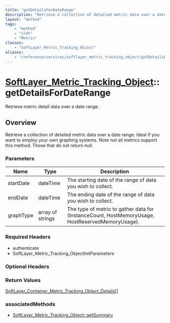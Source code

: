 ```yaml
---
title: "getDetailsForDateRange"
description: "Retrieve a collection of detailed metric data over a date range. Ideal if you want to employ your own graphing systems.... "
layout: "method"
tags:
    - "method"
    - "sldn"
    - "Metric"
classes:
    - "SoftLayer_Metric_Tracking_Object"
aliases:
    - "/reference/services/softlayer_metric_tracking_object/getDetailsForDateRange"
---
```

# [SoftLayer_Metric_Tracking_Object](/reference/services/SoftLayer_Metric_Tracking_Object)::getDetailsForDateRange

Retrieve metric detail data over a date range.


## Overview 
Retrieve a collection of detailed metric data over a date range. Ideal if you want to employ your own graphing systems.  Note not all metrics support this method.  Those that do not return null. 

### Parameters 
|Name | Type | Description |
| --- | --- | --- |
|startDate| dateTime| The starting date of the range of data you wish to collect.|
|endDate| dateTime| The ending date of the range of data you wish to collect.|
|graphType| array of strings| The type of metric to gather data for (InstanceCount, HostMemoryUsage, HostReservedMemoryUsage).|


### Required Headers
* authenticate
* SoftLayer_Metric_Tracking_ObjectInitParameters

### Optional Headers

### Return Values
<a href='/reference/datatypes/SoftLayer_Container_Metric_Tracking_Object_Details'>SoftLayer_Container_Metric_Tracking_Object_Details[] </a>


### associatedMethods

*  [SoftLayer_Metric_Tracking_Object::getSummary](/reference/services/SoftLayer_Metric_Tracking_Object/getSummary )

